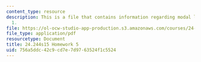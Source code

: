 ```yaml
---
content_type: resource
description: This is a file that contains information regarding modal logic homework
  1.
file: https://ol-ocw-studio-app-production.s3.amazonaws.com/courses/24-244-modal-logic-spring-2015/756a5ddc42c9cd7e7d9763524f1c5524_MIT24_244S15_Homework5.pdf
file_type: application/pdf
resourcetype: Document
title: 24.244s15 Homework 5
uid: 756a5ddc-42c9-cd7e-7d97-63524f1c5524
---
```

